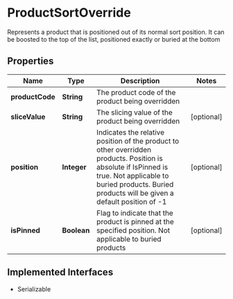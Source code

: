 

# ProductSortOverride

Represents a product that is positioned out of its normal sort position.  It can be boosted to the top of the list, positioned exactly or buried at the bottom

## Properties

| Name | Type | Description | Notes |
|------------ | ------------- | ------------- | -------------|
|**productCode** | **String** | The product code of the product being overridden |  |
|**sliceValue** | **String** | The slicing value of the product being overridden |  [optional] |
|**position** | **Integer** | Indicates the relative position of the product to other overridden products.  Position is absolute if IsPinned is true.  Not applicable to buried products. Buried products will be given a default  position of -1 |  [optional] |
|**isPinned** | **Boolean** | Flag to indicate that the product is pinned at the specified position.  Not applicable to buried products |  [optional] |


## Implemented Interfaces

* Serializable


